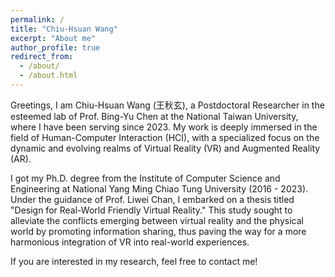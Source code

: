```yaml
---
permalink: /
title: "Chiu-Hsuan Wang"
excerpt: "About me"
author_profile: true
redirect_from: 
  - /about/
  - /about.html
---
```


Greetings, I am Chiu-Hsuan Wang (王秋玄), a Postdoctoral Researcher in the esteemed lab of Prof. Bing-Yu Chen at the National Taiwan University, where I have been serving since 2023. My work is deeply immersed in the field of Human-Computer Interaction (HCI), with a specialized focus on the dynamic and evolving realms of Virtual Reality (VR) and Augmented Reality (AR).

I got my Ph.D. degree from the Institute of Computer Science and Engineering at National Yang Ming Chiao Tung University (2016 - 2023). Under the guidance of Prof. Liwei Chan, I embarked on a thesis titled "Design for Real-World Friendly Virtual Reality." This study sought to alleviate the conflicts emerging between virtual reality and the physical world by promoting information sharing, thus paving the way for a more harmonious integration of VR into real-world experiences. 

If you are interested in my research, feel free to contact me!